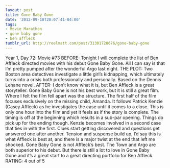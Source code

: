 ```yaml
---
layout: post
title: Gone Baby Gone
date: '2012-09-10T20:07:41-04:00'
tags:
- Movie Marathon
- gone baby gone
- ben affleck
tumblr_url: http://reelmatt.com/post/31301728676/gone-baby-gone
---
```

Year 1, Day 72: Movie #73
BEFORE: Tonight I will complete the list of Ben Affleck directed movies with his debut Gone Baby Gone. All I can say is that I’m pretty pumped after the wonderful Argo last night.
THE PLOT: Two Boston area detectives investigate a little girl’s kidnapping, which ultimately turns into a crisis both professionally and personally. Based on the Dennis Lehane novel.
AFTER: I don’t know what it is, but Ben Affleck is a great storyteller. Gone Baby Gone is not his best work, but it is still a great film.
Where I felt the film fell apart was the structure. The first half of the film focuses exclusively on the missing child, Amanda. It follows Patrick Kenzie (Casey Affleck) as he investigates the case until it comes to a close. This is only one hour into the film and yet it feels as if the story is complete. The timing is off at the beginning which results in a sub-par opening.
Things do pick up for the ending though. Kenzie becomes involved in a second case that ties in with the first. Clues start getting discovered and questions get answered one after another. Tension and suspense build up, I’d say this is what Affleck is best at, and there is a major twist at the end that left me shocked.
Gone Baby Gone is not Affleck’s best. The Town and Argo are both superior to his debut. But there is still a lot to love in Gone Baby Gone and it’s a great start to a great directing portfolio for Ben Affleck.
RATING: 4 out of 5
